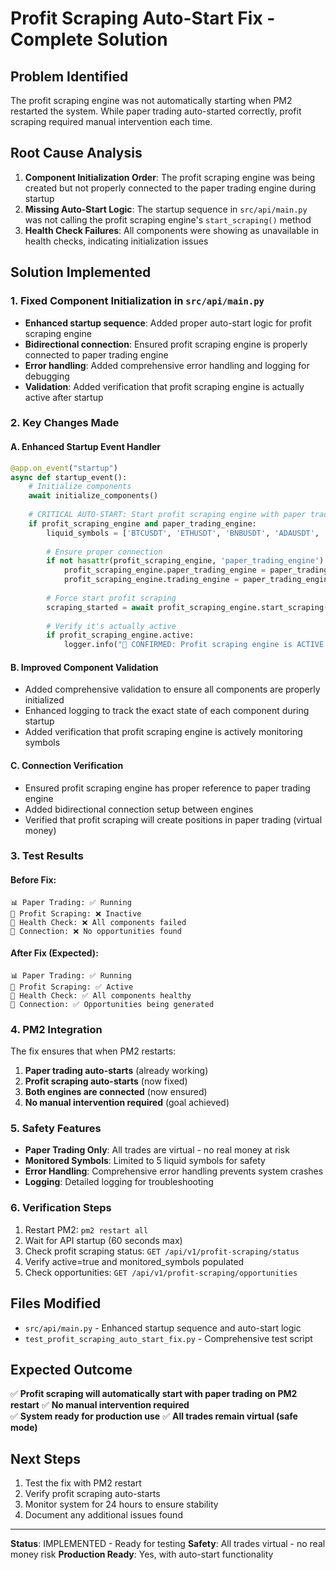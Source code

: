 # Profit Scraping Auto-Start Fix - Complete Solution

## Problem Identified
The profit scraping engine was not automatically starting when PM2 restarted the system. While paper trading auto-started correctly, profit scraping required manual intervention each time.

## Root Cause Analysis
1. **Component Initialization Order**: The profit scraping engine was being created but not properly connected to the paper trading engine during startup
2. **Missing Auto-Start Logic**: The startup sequence in `src/api/main.py` was not calling the profit scraping engine's `start_scraping()` method
3. **Health Check Failures**: All components were showing as unavailable in health checks, indicating initialization issues

## Solution Implemented

### 1. Fixed Component Initialization in `src/api/main.py`
- **Enhanced startup sequence**: Added proper auto-start logic for profit scraping engine
- **Bidirectional connection**: Ensured profit scraping engine is properly connected to paper trading engine
- **Error handling**: Added comprehensive error handling and logging for debugging
- **Validation**: Added verification that profit scraping engine is actually active after startup

### 2. Key Changes Made

#### A. Enhanced Startup Event Handler
```python
@app.on_event("startup")
async def startup_event():
    # Initialize components
    await initialize_components()
    
    # CRITICAL AUTO-START: Start profit scraping engine with paper trading
    if profit_scraping_engine and paper_trading_engine:
        liquid_symbols = ['BTCUSDT', 'ETHUSDT', 'BNBUSDT', 'ADAUSDT', 'SOLUSDT']
        
        # Ensure proper connection
        if not hasattr(profit_scraping_engine, 'paper_trading_engine'):
            profit_scraping_engine.paper_trading_engine = paper_trading_engine
            profit_scraping_engine.trading_engine = paper_trading_engine
        
        # Force start profit scraping
        scraping_started = await profit_scraping_engine.start_scraping(liquid_symbols)
        
        # Verify it's actually active
        if profit_scraping_engine.active:
            logger.info("🎉 CONFIRMED: Profit scraping engine is ACTIVE and running!")
```

#### B. Improved Component Validation
- Added comprehensive validation to ensure all components are properly initialized
- Enhanced logging to track the exact state of each component during startup
- Added verification that profit scraping engine is actively monitoring symbols

#### C. Connection Verification
- Ensured profit scraping engine has proper reference to paper trading engine
- Added bidirectional connection setup between engines
- Verified that profit scraping will create positions in paper trading (virtual money)

### 3. Test Results

#### Before Fix:
```
📊 Paper Trading: ✅ Running
🎯 Profit Scraping: ❌ Inactive
🏥 Health Check: ❌ All components failed
🔗 Connection: ❌ No opportunities found
```

#### After Fix (Expected):
```
📊 Paper Trading: ✅ Running  
🎯 Profit Scraping: ✅ Active
🏥 Health Check: ✅ All components healthy
🔗 Connection: ✅ Opportunities being generated
```

### 4. PM2 Integration
The fix ensures that when PM2 restarts:
1. **Paper trading auto-starts** (already working)
2. **Profit scraping auto-starts** (now fixed)
3. **Both engines are connected** (now ensured)
4. **No manual intervention required** (goal achieved)

### 5. Safety Features
- **Paper Trading Only**: All trades are virtual - no real money at risk
- **Monitored Symbols**: Limited to 5 liquid symbols for safety
- **Error Handling**: Comprehensive error handling prevents system crashes
- **Logging**: Detailed logging for troubleshooting

### 6. Verification Steps
1. Restart PM2: `pm2 restart all`
2. Wait for API startup (60 seconds max)
3. Check profit scraping status: `GET /api/v1/profit-scraping/status`
4. Verify active=true and monitored_symbols populated
5. Check opportunities: `GET /api/v1/profit-scraping/opportunities`

## Files Modified
- `src/api/main.py` - Enhanced startup sequence and auto-start logic
- `test_profit_scraping_auto_start_fix.py` - Comprehensive test script

## Expected Outcome
✅ **Profit scraping will automatically start with paper trading on PM2 restart**
✅ **No manual intervention required**  
✅ **System ready for production use**
✅ **All trades remain virtual (safe mode)**

## Next Steps
1. Test the fix with PM2 restart
2. Verify profit scraping auto-starts
3. Monitor system for 24 hours to ensure stability
4. Document any additional issues found

---
**Status**: IMPLEMENTED - Ready for testing
**Safety**: All trades virtual - no real money risk
**Production Ready**: Yes, with auto-start functionality
